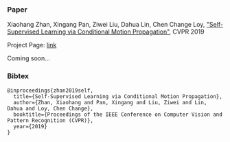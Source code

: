 ### Paper
Xiaohang Zhan, Xingang Pan, Ziwei Liu, Dahua Lin, Chen Change Loy, ["Self-Supervised Learning via Conditional Motion Propagation"](https://arxiv.org/abs/1903.11412), CVPR 2019

Project Page:
[link](http://mmlab.ie.cuhk.edu.hk/projects/CMP/)


Coming soon...

### Bibtex
```
@inproceedings{zhan2019self,
  title={Self-Supervised Learning via Conditional Motion Propagation},
  author={Zhan, Xiaohang and Pan, Xingang and Liu, Ziwei and Lin, Dahua and Loy, Chen Change},
  booktitle={Proceedings of the IEEE Conference on Computer Vision and Pattern Recognition (CVPR)},
  year={2019}
}
```
